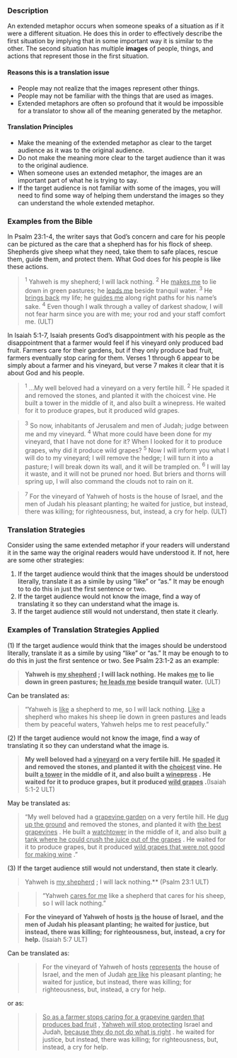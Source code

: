 
### Description

An extended metaphor occurs when someone speaks of a situation as if it were a different situation. He does this in order to effectively describe the first situation by implying that in some important way it is similar to the other. The second situation has multiple **images** of people, things, and actions that represent those in the first situation.

#### Reasons this is a translation issue

* People may not realize that the images represent other things.
* People may not be familiar with the things that are used as images.
* Extended metaphors are often so profound that it would be impossible for a translator to show all of the meaning generated by the metaphor.

#### Translation Principles

* Make the meaning of the extended metaphor as clear to the target audience as it was to the original audience.
* Do not make the meaning more clear to the target audience than it was to the original audience.
* When someone uses an extended metaphor, the images are an important part of what he is trying to say.
* If the target audience is not familiar with some of the images, you will need to find some way of helping them understand the images so they can understand the whole extended metaphor.

### Examples from the Bible

In Psalm 23:1-4, the writer says that God’s concern and care for his people can be pictured as the care that a shepherd has for his flock of sheep. Shepherds give sheep what they need, take them to safe places, rescue them, guide them, and protect them. What God does for his people is like these actions.

> <sup> 1</sup> Yahweh is my shepherd; I will lack nothing.
> <sup> 2</sup> He <u> makes me</u> to lie down in green pastures;
> he <u> leads me</u> beside tranquil water.
> <sup> 3</sup> He <u> brings back</u> my life;
> he <u> guides me</u> along right paths for his name’s sake.
> <sup> 4</sup> Even though I walk through a valley of darkest shadow,
> I will not fear harm since you are with me;
> your rod and your staff comfort me. (ULT)

In Isaiah 5:1-7, Isaiah presents God’s disappointment with his people as the disappointment that a farmer would feel if his vineyard only produced bad fruit. Farmers care for their gardens, but if they only produce bad fruit, farmers eventually stop caring for them. Verses 1 through 6 appear to be simply about a farmer and his vineyard, but verse 7 makes it clear that it is about God and his people.

> <sup> 1</sup> …My well beloved had a vineyard on a very fertile hill.
> <sup> 2</sup> He spaded it and removed the stones, and planted it with the choicest vine.
> He built a tower in the middle of it, and also built a winepress.
> He waited for it to produce grapes, but it produced wild grapes.

> <sup> 3</sup> So now, inhabitants of Jerusalem and men of Judah;
> judge between me and my vineyard.
> <sup> 4</sup> What more could have been done for my vineyard, that I have not done for it?
> When I looked for it to produce grapes, why did it produce wild grapes?
> <sup> 5</sup> Now I will inform you what I will do to my vineyard; I will remove the hedge;
> I will turn it into a pasture; I will break down its wall, and it will be trampled on.
> <sup> 6</sup> I will lay it waste, and it will not be pruned nor hoed. But briers and thorns will spring up,
> I will also command the clouds not to rain on it.

> <sup> 7</sup> For the vineyard of Yahweh of hosts is the house of Israel,
> and the men of Judah his pleasant planting;
> he waited for justice, but instead, there was killing;
> for righteousness, but, instead, a cry for help. (ULT)

### Translation Strategies

Consider using the same extended metaphor if your readers will understand it in the same way the original readers would have understood it. If not, here are some other strategies:

1. If the target audience would think that the images should be understood literally, translate it as a simile by using “like” or “as.” It may be enough to to do this in just the first sentence or two.
1. If the target audience would not know the image, find a way of translating it so they can understand what the image is.
1. If the target audience still would not understand, then state it clearly.

### Examples of Translation Strategies Applied

(1)  If the target audience would think that the images should be understood literally, translate it as a simile by using “like” or “as.” It may be enough to to do this in just the first sentence or two.  See Psalm 23:1-2 as an example:

> **Yahweh is <u> my shepherd</u> ; I will lack nothing.**
> **He makes <u> me</u> to lie down in green pastures;**
> **<u> he leads me</u> beside tranquil water.** (ULT)

Can be translated as:

> “Yahweh is <u> like</u> a shepherd to me, so I will lack nothing.
> <u> Like</u> a shepherd who makes his sheep lie down in green pastures and leads them by peaceful waters,
> Yahweh helps me to rest peacefully.”

(2)  If the target audience would not know the image, find a way of translating it so they can understand what the image is.

> **My well beloved had a <u> vineyard</u> on a very fertile hill.**
> **He <u> spaded</u> it and removed the stones, and planted it with the <u> choicest</u> vine.**
> **He built <u> a tower</u> in the middle of it, and also built a <u> winepress</u> .**
> **He waited for it to produce grapes, but it produced <u> wild grapes</u> .**(Isaiah 5:1-2 ULT)

May be translated as:

> “My well beloved had a <u> grapevine garden</u> on a very fertile hill.
> He <u> dug up the ground</u> and removed the stones, and planted it with <u> the best grapevines</u> .
> He built a <u> watchtower</u> in the middle of it, and also built <u> a tank where he could crush the juice out of the grapes</u> .
> He waited for it to produce grapes, but it produced <u> wild grapes that were not good for making wine</u> .”

(3)  If the target audience still would not understand, then state it clearly.

> Yahweh is <u> my shepherd</u> ; I will lack nothing.** (Psalm 23:1 ULT)

>> “Yahweh <u> cares for me</u> like a shepherd that cares for his sheep, so I will lack nothing.”

> **For the vineyard of Yahweh of hosts <u> is</u> the house of Israel,**
> **and the men of Judah his pleasant planting;**
> **he waited for justice, but instead, there was killing;**
> **for righteousness, but, instead, a cry for help.** (Isaiah 5:7 ULT)

Can be translated as:

>> For the vineyard of Yahweh of hosts <u> represents</u> the house of Israel,
>> and the men of Judah <u> are like</u> his pleasant planting;
>> he waited for justice, but instead, there was killing;
>> for righteousness, but, instead, a cry for help.

or as:

>> <u> So as a farmer stops caring for a grapevine garden that produces bad fruit</u> ,
>> <u> Yahweh will stop protecting</u> Israel and Judah,
>> <u> because they do not do what is right</u> .
>> he waited for justice, but instead, there was killing;
>> for righteousness, but, instead, a cry for help.

